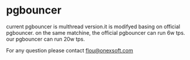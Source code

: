 # pgbouncer
current pgbouncer is multhread version.it is modifyed basing on official pgbouncer.
on the same matchine, the official pgbouncer can run 6w tps. our pgbouncer can run 20w tps.



For any question please contact flou@onexsoft.com
  

